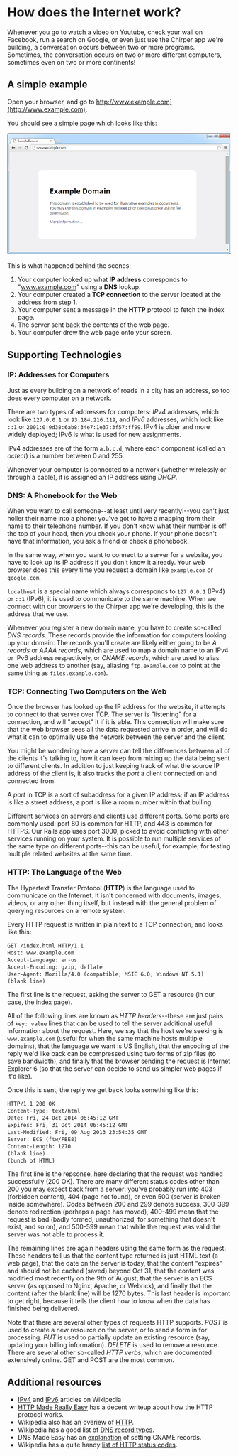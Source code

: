# How does the Internet work?

Whenever you go to watch a video on Youtube, check your wall on Facebook, run a search on Google, or even just use the Chirper app we're building, a conversation occurs between two or more programs. Sometimes, the conversation occurs on two or more different computers, sometimes even on two or more continents!

## A simple example ##

Open your browser, and go to http://www.example.com](http://www.example.com).

You should see a simple page which looks like this:

![](../images/how_internet_works_example.png)

This is what happened behind the scenes:

1. Your computer looked up what **IP address** corresponds to "www.example.com" using a **DNS** lookup.
2. Your computer created a **TCP connection** to the server located at the address from step 1.
3. Your computer sent a message in the **HTTP** protocol to fetch the index page.
4. The server sent back the contents of the web page.
5. Your computer drew the web page onto your screen.

## Supporting Technologies ##

### IP: Addresses for Computers ###

Just as every building on a network of roads in a city has an address, so too does every computer on a network.

There are two types of addresses for computers: *IPv4* addresses, which look like `127.0.0.1` or `93.184.216.119`, and *IPv6* addresses, which look like `::1` or `2001:0:9d38:6ab8:34e7:1e37:3f57:ff99`. IPv4 is older and more widely deployed; IPv6 is what is used for new assignments.

IPv4 addresses are of the form `a.b.c.d`, where each component (called an *octect*) is a number between 0 and 255.

Whenever your computer is connected to a network (whether wirelessly or through a cable), it is assigned an IP address using *DHCP*.

### DNS: A Phonebook for the Web ###

When you want to call someone--at least until very recently!--you can't just holler their name into a phone: you've got to have a mapping from their name to their telephone number. If you don't know what their number is off the top of your head, then you check your phone. If your phone doesn't have that information, you ask a friend or check a phonebook.

In the same way, when you want to connect to a server for a website, you have to look up its IP address if you don't know it already. Your web browser does this every time you request a domain like `example.com` or `google.com`.

`localhost` is a special name which always corresponds to `127.0.0.1` (IPv4) or `::1` (IPv6); it is used to communicate to the same machine. When we connect with our browsers to the Chirper app we're developing, this is the address that we use.

Whenever you register a new domain name, you have to create so-called *DNS records*. These records provide the information for computers looking up your domain. The records you'll create are likely either going to be *A records* or *AAAA records*, which are used to map a domain name to an IPv4 or IPv6 address respectively, or *CNAME records*, which are used to alias one web address to another (say, aliasing `ftp.example.com` to point at the same thing as `files.example.com`).

### TCP: Connecting Two Computers on the Web ###

Once the browser has looked up the IP address for the website, it attempts to connect to that server over TCP. The server is "listening" for a connection, and will "accept" it if it is able. This connection will make sure that the web browser sees all the data requested arrive in order, and will do what it can to optimally use the network between the server and the client.

You might be wondering how a server can tell the differences between all of the clients it's talking to, how it can keep from mixing up the data being sent to different clients. In addition to just keeping track of what the source IP address of the client is, it also tracks the *port* a client connected on and connected from.

A *port* in TCP is a sort of subaddress for a given IP address; if an IP address is like a street address, a port is like a room number within that builing.

Different services on servers and clients use different ports. Some ports are commonly used: port 80 is common for HTTP, and 443 is common for HTTPS. Our Rails app uses port 3000, picked to avoid conflicting with other services running on your system. It is possible to run multiple services of the same type on different ports--this can be useful, for example, for testing multiple related websites at the same time.

### HTTP: The Language of the Web ###

The Hypertext Transfer Protocol (**HTTP**) is the language used to communicate on the Internet. It isn't concerned with documents, images, videos, or any other thing itself, but instead with the general problem of querying resources on a remote system.

Every HTTP request is written in plain text to a TCP connection, and looks like this:

```
GET /index.html HTTP/1.1
Host: www.example.com
Accept-Language: en-us
Accept-Encoding: gzip, deflate
User-Agent: Mozilla/4.0 (compatible; MSIE 6.0; Windows NT 5.1)
(blank line)
```

The first line is the request, asking the server to GET a resource (in our case, the index page).

All of the following lines are known as *HTTP headers*--these are just pairs of `key: value` lines that can be used to tell the server additional useful information about the request. Here, we say that the host we're seeking is `www.example.com` (useful for when the same machine hosts multiple domains), that the language we want is US English, that the encoding of the reply we'd like back can be compressed using two forms of zip files (to save bandwidth), and finally that the browser sending the request is Internet Explorer 6 (so that the server can decide to send us simpler web pages if it'd like).

Once this is sent, the reply we get back looks something like this:

```
HTTP/1.1 200 OK
Content-Type: text/html
Date: Fri, 24 Oct 2014 06:45:12 GMT
Expires: Fri, 31 Oct 2014 06:45:12 GMT
Last-Modified: Fri, 09 Aug 2013 23:54:35 GMT
Server: ECS (ftw/FBE8)
Content-Length: 1270
(blank line)
(bunch of HTML)
```

The first line is the repsonse, here declaring that the request was handled successfully (200 OK). There are many different status codes other than 200 you may expect back from a server: you've probably run into 403 (forbidden content), 404 (page not found), or even 500 (server is broken inside somewhere). Codes between 200 and 299 denote success, 300-399 denote redirection (perhaps a page has moved), 400-499 mean that the request is bad (badly formed, unauthorized, for something that doesn't exist, and so on), and 500-599 mean that while the request was valid the server was not able to process it.

The remaining lines are again headers using the same form as the request. These headers tell us that the content type returned is just HTML text (a web page), that the date on the server is today, that the content "expires" and should not be cached (saved) beyond Oct 31, that the content was modified most recently on the 9th of August, that the server is an ECS server (as opposed to Nginx, Apache, or Webrick), and finally that the content (after the blank line) will be 1270 bytes. This last header is important to get right, because it tells the client how to know when the data has finished being delivered.

Note that there are several other types of requests HTTP supports. *POST* is used to create a new resource on the server, or to send a form in for processing. *PUT* is used to partially update an existing resource (say, updating your billing information). *DELETE* is used to remove a resource. There are several other so-called *HTTP verbs*, which are documented extensively online. GET and POST are the most common.

## Additional resources ##

* [IPv4](http://en.wikipedia.org/wiki/IPv4) and [IPv6](http://en.wikipedia.org/wiki/IPv6) articles on Wikipedia
* [HTTP Made Really Easy](http://www.jmarshall.com/easy/http/) has a decent writeup about how the HTTP protocol works.
* Wikipedia also has an overiew of [HTTP](http://en.wikipedia.org/wiki/Hypertext_Transfer_Protocol).
* Wikipedia has a good list of [DNS record types](http://en.wikipedia.org/wiki/List_of_DNS_record_types).
* DNS Made Easy has an [explanation](http://help.dnsmadeeasy.com/spry_menu/cname-record/) of setting CNAME records.
* Wikipedia has a quite handy [list of HTTP status codes](http://en.wikipedia.org/wiki/List_of_HTTP_status_codes).
